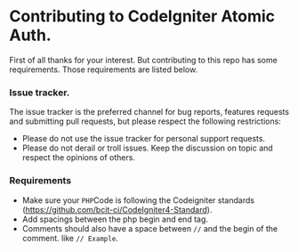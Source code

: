 Contributing to CodeIgniter Atomic Auth.
===================================

First of all thanks for your interest. But contributing to this repo has some requirements.
Those requirements are listed below.

### Issue tracker. 
The issue tracker is the preferred channel for bug reports, features requests and submitting pull requests, but please respect the following restrictions:

- Please do not use the issue tracker for personal support requests.
- Please do not derail or troll issues. Keep the discussion on topic and respect the opinions of others.

### Requirements
- Make sure your `PHP`Code is following the Codeigniter standards (https://github.com/bcit-ci/CodeIgniter4-Standard).
- Add spacings between the php begin and end tag. 
- Comments should also have a space between `//` and the begin of the comment. like `// Example`.


